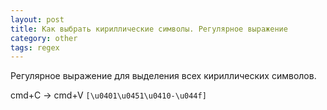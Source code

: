 ```yaml
---
layout: post
title: Как выбрать кириллические символы. Регулярное выражение
category: other
tags: regex
---
```


Регулярное выражение для выделения всех кириллических символов.

cmd+C -> cmd+V ```[\u0401\u0451\u0410-\u044f]```